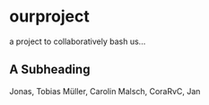# ourproject
a project to collaboratively bash us...

## A Subheading
Jonas, Tobias Müller, Carolin Malsch, CoraRvC, Jan
